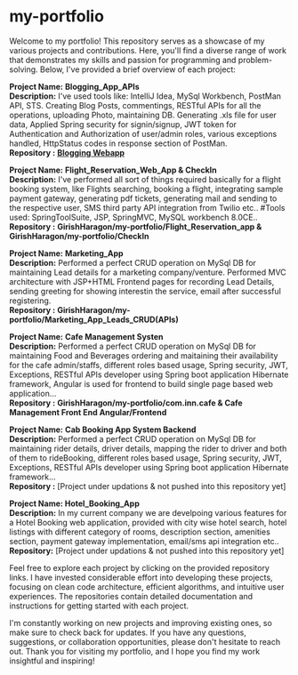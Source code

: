 # my-portfolio
Welcome to my portfolio! This repository serves as a showcase of my various projects and contributions. Here, you'll find a diverse range of work that demonstrates my skills and passion for programming and problem-solving. Below, I've provided a brief overview of each project:

**Project Name:** **Blogging_App_APIs**      
**Description:** I've used tools like: IntelliJ Idea, MySql Workbench, PostMan API, STS. Creating Blog Posts, commentings, RESTful APIs for all the operations, uploading Photo, maintaining DB. Generating .xls file for user data, Applied Spring security for signin/signup, JWT token for Authentication and Authorization of user/admin roles, various exceptions handled, HttpStatus codes in response section of PostMan.        
**Repository :** **[Blogging Webapp](https://github.com/GirishHaragon/my-portfolio/tree/main/Blogging_App_APIs)**

**Project Name:** **Flight_Reservation_Web_App    &    CheckIn**   
**Description:** I've performed all sort of things required basically for a flight booking system, like Flights searching, booking a flight, integrating sample payment gateway, generating pdf tickets, generating mail and sending to the respective user, SMS third party API integration from Twilio etc.. #Tools used: SpringToolSuite, JSP, SpringMVC, MySQL workbench 8.0CE..           
**Repository :**  **GirishHaragon/my-portfolio/Flight_Reservation_app   &   GirishHaragon/my-portfolio/CheckIn**

**Project Name:** **Marketing_App**          
**Description:** Performed a perfect CRUD operation on MySql DB for maintaining Lead details for a marketing company/venture. Performed MVC architecture with JSP+HTML Frontend pages for recording Lead Details, sending greeting for showing interestin the service, email after successful registering.             
**Repository :** **GirishHaragon/my-portfolio/Marketing_App_Leads_CRUD(APIs)**

**Project Name:** **Cafe Management Systen**          
**Description:** Performed a perfect CRUD operation on MySql DB for maintaining Food and Beverages ordering and maitaining their availability for the cafe admin/staffs, different roles based usage, Spring security, JWT, Exceptions, RESTful APIs developer using Spring boot application Hibernate framework, Angular is used for frontend to build single page based web application...           
**Repository :** **GirishHaragon/my-portfolio/com.inn.cafe       &       Cafe Management Front End Angular/Frontend**

**Project Name:** **Cab Booking App System Backend**            
**Description:** Performed a perfect CRUD operation on MySql DB for maintaining rider details, driver details, mapping the rider to driver and both of them to rideBooking, different roles based usage, Spring security, JWT, Exceptions, RESTful APIs developer using Spring boot application Hibernate framework...         
**Repository :** [Project under updations & not pushed into this repository yet]

**Project Name: Hotel_Booking_App**           
**Description:** In my current company we are develpoing various features for a Hotel Booking web application, provided with city wise hotel search, hotel listings with different category of rooms, description section, amenities section, payment gateway implementation, email/sms api integration etc..           
**Repository:** [Project under updations & not pushed into this repository yet]

Feel free to explore each project by clicking on the provided repository links. I have invested considerable effort into developing these projects, focusing on clean code architecture, efficient algorithms, and intuitive user experiences. The repositories contain detailed documentation and instructions for getting started with each project.

I'm constantly working on new projects and improving existing ones, so make sure to check back for updates. If you have any questions, suggestions, or collaboration opportunities, please don't hesitate to reach out. Thank you for visiting my portfolio, and I hope you find my work insightful and inspiring!
